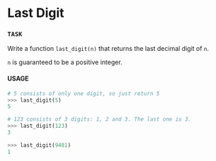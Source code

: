 # Last Digit

### `TASK`
Write a function `last_digit(n)` that returns the last decimal digit of `n`.

`n` is guaranteed to be a positive integer.

#### USAGE

```python
# 5 consists of only one digit, so just return 5
>>> last_digit(5)
5

# 123 consists of 3 digits: 1, 2 and 3. The last one is 3.
>>> last_digit(123)
3

>>> last_digit(9481)
1
```

